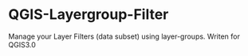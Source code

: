 # QGIS-Layergroup-Filter
Manage your Layer Filters (data subset) using layer-groups. Writen for QGIS3.0
